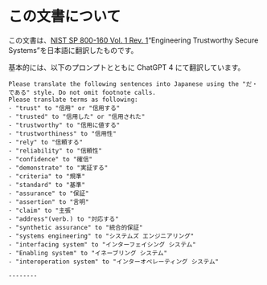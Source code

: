 # この文書について
この文書は、[NIST SP 800-160 Vol. 1 Rev. 1](https://csrc.nist.gov/pubs/sp/800/160/v1/r1/final)“Engineering Trustworthy Secure Systems”を日本語に翻訳したものです。

基本的には、以下のプロンプトとともに ChatGPT 4 にて翻訳しています。

```
Please translate the following sentences into Japanese using the "だ・である" style. Do not omit footnote calls.
Please translate terms as following:
- "trust" to "信用" or "信用する"
- "trusted" to "信用した" or "信用された"
- "trustworthy" to "信用に値する"
- "trustworthiness" to "信用性"
- "rely" to "信頼する"
- "reliability" to "信頼性"
- "confidence" to "確信"
- "demonstrate" to "実証する"
- "criteria" to "規準"
- "standard" to "基準"
- "assurance" to "保証"
- "assertion" to "言明"
- "claim" to "主張"
- "address"(verb.) to "対応する"
- "synthetic assurance" to "統合的保証"
- "systems engineering" to "システムズ エンジニアリング"
- "interfacing system" to "インターフェイシング システム"
- "Enabling system" to "イネーブリング システム"
- "interoperation system" to "インターオペレーティング システム"

--------
```